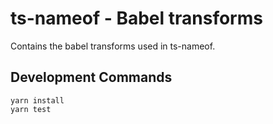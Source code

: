 # ts-nameof - Babel transforms

Contains the babel transforms used in ts-nameof.

## Development Commands

```
yarn install
yarn test
```